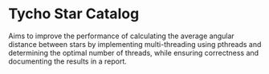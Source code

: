 
# Tycho Star Catalog

Aims to improve the performance of calculating the average angular distance between stars by implementing multi-threading using pthreads and determining the optimal number of threads, while ensuring correctness and documenting the results in a report.
